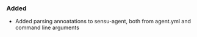 ### Added
- Added parsing annoatations to sensu-agent, both from agent.yml and command line arguments
